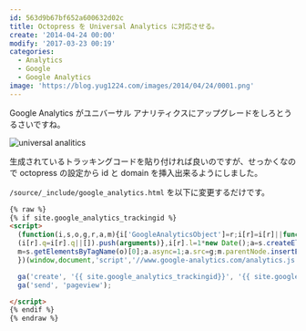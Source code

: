 ```yaml
---
id: 563d9b67bf652a600632d02c
title: Octopress を Universal Analytics に対応させる。
create: '2014-04-24 00:00'
modify: '2017-03-23 00:19'
categories:
  - Analytics
  - Google
  - Google Analytics
image: 'https://blog.yug1224.com/images/2014/04/24/0001.png'
---
```


Google Analytics がユニバーサル アナリティクスにアップグレードをしろとうるさいですね。

![universal analitics](/images/2014/04/24/0001.png)

生成されているトラッキングコードを貼り付ければ良いのですが、せっかくなので octopress の設定から id と domain を挿入出来るようにしました。

<!-- more -->

`/source/_include/google_analytics.html` を以下に変更するだけです。

```html
{% raw %}
{% if site.google_analytics_trackingid %}
<script>
  (function(i,s,o,g,r,a,m){i['GoogleAnalyticsObject']=r;i[r]=i[r]||function(){
  (i[r].q=i[r].q||[]).push(arguments)},i[r].l=1*new Date();a=s.createElement(o),
  m=s.getElementsByTagName(o)[0];a.async=1;a.src=g;m.parentNode.insertBefore(a,m)
  })(window,document,'script','//www.google-analytics.com/analytics.js','ga');

  ga('create', '{{ site.google_analytics_trackingid}}', '{{ site.google_analytics_domain }}');
  ga('send', 'pageview');

</script>
{% endif %}
{% endraw %}
```
